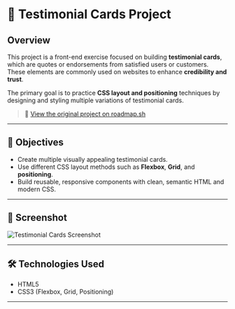 # 🧾 Testimonial Cards Project

## Overview

This project is a front-end exercise focused on building **testimonial cards**, which are quotes or endorsements from satisfied users or customers. These elements are commonly used on websites to enhance **credibility and trust**.

The primary goal is to practice **CSS layout and positioning** techniques by designing and styling multiple variations of testimonial cards.

> 📌 [View the original project on roadmap.sh](https://roadmap.sh/projects/testimonial-cards)

---

## 🎯 Objectives

- Create multiple visually appealing testimonial cards.
- Use different CSS layout methods such as **Flexbox**, **Grid**, and **positioning**.
- Build reusable, responsive components with clean, semantic HTML and modern CSS.

---

## 📸 Screenshot

![Testimonial Cards Screenshot](README.md/screenshot/Screenshot.png) 

---

## 🛠️ Technologies Used

- HTML5
- CSS3 (Flexbox, Grid, Positioning)

---



